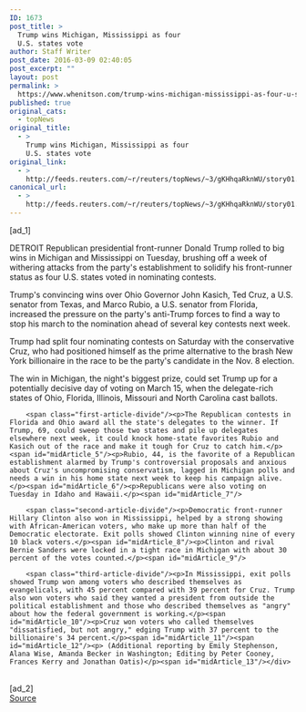 ```yaml
---
ID: 1673
post_title: >
  Trump wins Michigan, Mississippi as four
  U.S. states vote
author: Staff Writer
post_date: 2016-03-09 02:40:05
post_excerpt: ""
layout: post
permalink: >
  https://www.whenitson.com/trump-wins-michigan-mississippi-as-four-u-s-states-vote/
published: true
original_cats:
  - topNews
original_title:
  - >
    Trump wins Michigan, Mississippi as four
    U.S. states vote
original_link:
  - >
    http://feeds.reuters.com/~r/reuters/topNews/~3/gKHhqaRknWU/story01.htm
canonical_url:
  - >
    http://feeds.reuters.com/~r/reuters/topNews/~3/gKHhqaRknWU/story01.htm
---
```

 [ad_1]
<br><div id="articleText">
<span id="midArticle_start"/>

<span id="midArticle_0"/><span class="focusParagraph" readability="5"><p><span class="articleLocation">DETROIT</span> Republican presidential front-runner Donald Trump rolled to big wins in Michigan and Mississippi on Tuesday, brushing off a week of withering attacks from the party's establishment to solidify his front-runner status as four U.S. states voted in nominating contests.</p></span><span id="midArticle_1"/><p>Trump's convincing wins over Ohio Governor John Kasich, Ted Cruz, a U.S. senator from Texas, and Marco Rubio, a U.S. senator from Florida, increased the pressure on the party's anti-Trump forces to find a way to stop his march to the nomination ahead of several key contests next week.</p><span id="midArticle_2"/><p>Trump had split four nominating contests on Saturday with the conservative Cruz, who had positioned himself as the prime alternative to the brash New York billionaire in the race to be the party's candidate in the Nov. 8 election.</p><span id="midArticle_3"/><p>The win in Michigan, the night's biggest prize, could set Trump up for a potentially decisive day of voting on March 15, when the delegate-rich states of Ohio, Florida, Illinois, Missouri and North Carolina cast ballots.</p><span id="midArticle_4"/>
        
        <span class="first-article-divide"/><p>The Republican contests in Florida and Ohio award all the state's delegates to the winner. If Trump, 69, could sweep those two states and pile up delegates elsewhere next week, it could knock home-state favorites Rubio and Kasich out of the race and make it tough for Cruz to catch him.</p><span id="midArticle_5"/><p>Rubio, 44, is the favorite of a Republican establishment alarmed by Trump's controversial proposals and anxious about Cruz's uncompromising conservatism, lagged in Michigan polls and needs a win in his home state next week to keep his campaign alive.</p><span id="midArticle_6"/><p>Republicans were also voting on Tuesday in Idaho and Hawaii.</p><span id="midArticle_7"/>
        
        <span class="second-article-divide"/><p>Democratic front-runner Hillary Clinton also won in Mississippi, helped by a strong showing with African-American voters, who make up more than half of the Democratic electorate. Exit polls showed Clinton winning nine of every 10 black voters.</p><span id="midArticle_8"/><p>Clinton and rival Bernie Sanders were locked in a tight race in Michigan with about 30 percent of the votes counted.</p><span id="midArticle_9"/>
        
        <span class="third-article-divide"/><p>In Mississippi, exit polls showed Trump won among voters who described themselves as evangelicals, with 45 percent compared with 39 percent for Cruz. Trump also won voters who said they wanted a president from outside the political establishment and those who described themselves as "angry" about how the federal government is working.</p><span id="midArticle_10"/><p>Cruz won voters who called themselves "dissatisfied, but not angry," edging Trump with 37 percent to the billionaire's 34 percent.</p><span id="midArticle_11"/><span id="midArticle_12"/><p> (Additional reporting by Emily Stephenson, Alana Wise, Amanda Becker in Washington; Editing by Peter Cooney, Frances Kerry and Jonathan Oatis)</p><span id="midArticle_13"/></div>
<br>[ad_2]
<br><a href="http://feeds.reuters.com/~r/reuters/topNews/~3/gKHhqaRknWU/story01.htm">Source </a>